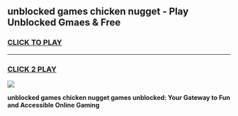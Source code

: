 
## unblocked games chicken nugget - Play Unblocked Gmaes & Free
<h3>
<a href="https://news.freeplayer.one?title=unblocked_games_chicken_nugget&ref=23F">CLICK TO PLAY</a></h3>
<hr>

<h3>
<a href="https://news.freeplayer.one?title=unblocked_games_chicken_nugget&ref=23F">CLICK 2 PLAY</a>
  
</h3>

<a href="https://news.freeplayer.one?title=unblocked_games_chicken_nugget&ref=23F/"><img src="https://clearcache.store/games.png"></a>


**unblocked games chicken nugget games unblocked: Your Gateway to Fun and Accessible Online Gaming**
